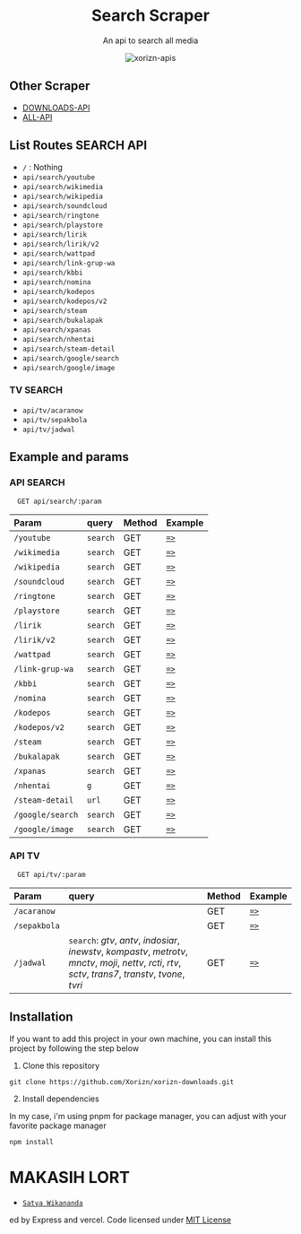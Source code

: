 <div align="center">

<h1>Search Scraper</h1>

<p>An api to search all media</p>

![xorizn-apis](https://socialify.git.ci/Xorizn/xorizn-search/image?description=1&descriptionEditable=This%20is%20a%20scraper%20API%20that%20I%20made%20myself.%20You%20can%20use%20it%20by%20entering%20the%20Vercel%20link%20above%20and%20then%20just%20use%20it.%20Below%20there%20is%20an%20example%20of%20how%20to%20use%20this%20API.&font=Jost&forks=1&issues=1&language=1&logo=https%3A%2F%2Fraw.githubusercontent.com%2FXorizn%2FXorizn%2Fmain%2Fimage%2Fvercel.svg&name=1&owner=1&pattern=Formal%20Invitation&pulls=1&stargazers=1&theme=Light)

</div>

## Other Scraper

- [DOWNLOADS-API](https://github.com/Xorizn/xorizn-downloads)
- [ALL-API](https://github.com/Xorizn/xorizn-apis)

## List Routes SEARCH API
- `/` : Nothing
- `api/search/youtube`
- `api/search/wikimedia`
- `api/search/wikipedia`
- `api/search/soundcloud`
- `api/search/ringtone`
- `api/search/playstore`
- `api/search/lirik`
- `api/search/lirik/v2`
- `api/search/wattpad`
- `api/search/link-grup-wa`
- `api/search/kbbi`
- `api/search/nomina`
- `api/search/kodepos`
- `api/search/kodepos/v2`
- `api/search/steam`
- `api/search/bukalapak`
- `api/search/xpanas`
- `api/search/nhentai`
- `api/search/steam-detail`
- `api/search/google/search`
- `api/search/google/image`

### TV SEARCH
- `api/tv/acaranow`
- `api/tv/sepakbola`
- `api/tv/jadwal`


## Example and params

### API SEARCH
```
  GET api/search/:param
```
| Param          | query     | Method | Example  |
| :----------    | :-------  | :--    | :--      |
| `/youtube`   | `search`     | GET    | [`=>`](https://xorizn-search.vercel.app/api/search/youtube?search=zee) |
| `/wikimedia`    | `search`     | GET    | [`=>`](https://xorizn-search.vercel.app/api/search/wikimedia?search=jokowi) |
| `/wikipedia`    | `search`     | GET    | [`=>`](https://xorizn-search.vercel.app/api/search/wikipedia?search=jokowi) |
| `/soundcloud`    | `search`     | GET    | [`=>`](https://xorizn-search.vercel.app/api/search/soundcloud?search=bertaut) |
| `/ringtone`    | `search`     | GET    | [`=>`](https://xorizn-search.vercel.app/api/search/ringtone?search=naruto) |
| `/playstore`    | `search`     | GET    | [`=>`](https://xorizn-search.vercel.app/api/search/playstore?search=ff) |
| `/lirik`    | `search`     | GET    | [`=>`](https://xorizn-search.vercel.app/api/search/lirik?search=bertaut) |
| `/lirik/v2`    | `search`     | GET    | [`=>`](https://xorizn-search.vercel.app/api/search/lirik/v2?search=bertaut) |
| `/wattpad`    | `search`     | GET    | [`=>`](https://xorizn-search.vercel.app/api/search/wattpad?search=anime) |
| `/link-grup-wa`    | `search`     | GET    | [`=>`](https://xorizn-search.vercel.app/api/search/link-grup-wa?search=anime) |
| `/kbbi`    | `search`     | GET    | [`=>`](https://xorizn-search.vercel.app/api/search/kbbi?search=aku) |
| `/nomina`    | `search`     | GET    | [`=>`](https://xorizn-search.vercel.app/api/search/nomina?search=aku) |
| `/kodepos`    | `search`     | GET    | [`=>`](https://xorizn-search.vercel.app/api/search/kodepos?search=jakarta) |
| `/kodepos/v2`    | `search`     | GET    | [`=>`](https://xorizn-search.vercel.app/api/search/kodepos/v2?search=jakarta) |
| `/steam`    | `search`     | GET    | [`=>`](https://xorizn-search.vercel.app/api/search/steam?search=dota2) |
| `/bukalapak`    | `search`     | GET    | [`=>`](https://xorizn-search.vercel.app/api/search/bukalapak?search=baju) |
| `/xpanas`    | `search`     | GET    | [`=>`](https://xorizn-search.vercel.app/api/search/xpanas?search=china) |
| `/nhentai`    | `g`     | GET    | [`=>`](https://xorizn-search.vercel.app/api/search/nhentai?g=310502) |
| `/steam-detail`    | `url`     | GET    | [`=>`](https://xorizn-search.vercel.app/api/search/steam-detail?url=https://store.steampowered.com/app/570/Dota_2/) |
| `/google/search`    | `search`     | GET    | [`=>`](https://xorizn-search.vercel.app/api/search/google/search?search=naruto) |
| `/google/image`    | `search`     | GET    | [`=>`](https://xorizn-search.vercel.app/api/search/google/image?search=naruto) |

### API TV
```
  GET api/tv/:param
```
| Param          | query     | Method | Example  |
| :----------    | :-------  | :--    | :--      |
| `/acaranow`    |      | GET    | [`=>`](https://xorizn-search.vercel.app/api/tv/acaranow) |
| `/sepakbola`   |      | GET    | [`=>`](https://xorizn-search.vercel.app/api/tv/sepakbola) |
| `/jadwal`    | `search`: *gtv*, *antv*, *indosiar*, *inewstv*, *kompastv*, *metrotv*, *mnctv*, *moji*, *nettv*, *rcti*, *rtv*, *sctv*, *trans7*, *transtv*, *tvone*, *tvri*     | GET    | [`=>`](https://xorizn-search.vercel.app/api/tv/jadwal?search=antv) |

## Installation

If you want to add this project in your own machine, you can install this project by following the step below

1. Clone this repository

```
git clone https://github.com/Xorizn/xorizn-downloads.git
```

2. Install dependencies

In my case, i'm using pnpm for package manager, you can adjust with your favorite package manager

```
npm install
```

# MAKASIH LORT
* [`Satya Wikananda`](https://github.com/satyawikananda)

ed by Express and vercel. Code licensed under [MIT License](https://raw.githubusercontent.com/Xorizn/xorizn-downloads/master/LICENSE)

